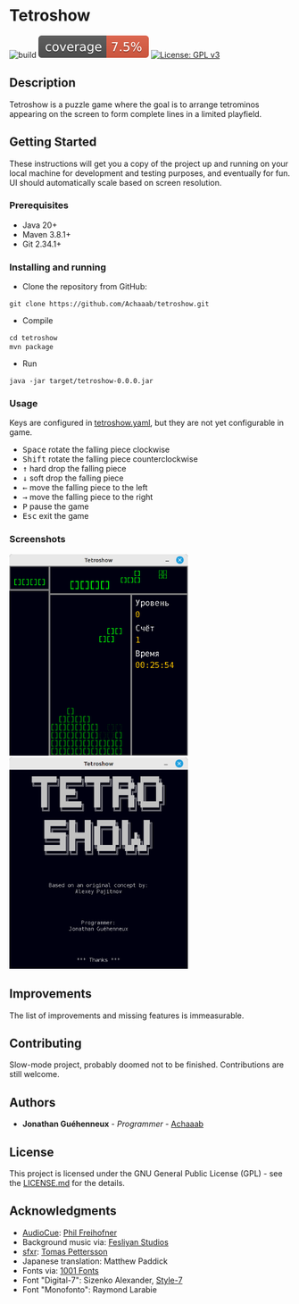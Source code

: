 # Tetroshow
![build](https://github.com/Achaaab/tetroshow/workflows/build/badge.svg)
![Coverage](.github/badges/jacoco.svg)
[![License: GPL v3](https://img.shields.io/badge/License-GPLv3-blue.svg)](https://www.gnu.org/licenses/gpl-3.0)

## Description
Tetroshow is a puzzle game where the goal is to arrange tetrominos appearing on the screen to form complete lines
in a limited playfield.

## Getting Started
These instructions will get you a copy of the project up and running on your local machine for development and testing
purposes, and eventually for fun.
UI should automatically scale based on screen resolution.

### Prerequisites
* Java 20+
* Maven 3.8.1+
* Git 2.34.1+

### Installing and running
* Clone the repository from GitHub:
```shell
git clone https://github.com/Achaaab/tetroshow.git
```
* Compile
```shell
cd tetroshow
mvn package
```
* Run
```shell
java -jar target/tetroshow-0.0.0.jar
```

### Usage
Keys are configured in [tetroshow.yaml](src/main/resources/tetroshow.yaml), but they are not yet configurable in game.
* <kbd>Space</kbd> rotate the falling piece clockwise
* <kbd>Shift</kbd> rotate the falling piece counterclockwise
* <kbd>↑</kbd> hard drop the falling piece
* <kbd>↓</kbd> soft drop the falling piece
* <kbd>←</kbd> move the falling piece to the left
* <kbd>→</kbd> move the falling piece to the right
* <kbd>P</kbd> pause the game
* <kbd>Esc</kbd> exit the game

### Screenshots
<img src=".github/pictures/screenshot_gameplay.png" width="320"  alt="gameplay screenshot"/>
<img src=".github/pictures/screenshot_credits.png" width="320"  alt="credits screenshot"/>

## Improvements
The list of improvements and missing features is immeasurable.

## Contributing
Slow-mode project, probably doomed not to be finished. Contributions are still welcome.

## Authors
* **Jonathan Guéhenneux** - *Programmer* - [Achaaab](https://github.com/Achaaab)

## License
This project is licensed under the GNU General Public License (GPL) - see the [LICENSE.md](LICENSE.md) for the details.

## Acknowledgments
* [AudioCue](https://github.com/philfrei/AudioCue-maven): [Phil Freihofner](https://adonax.com/)
* Background music via: [Fesliyan Studios](https://www.FesliyanStudios.com)
* [sfxr](https://www.drpetter.se/project_sfxr.html): [Tomas Pettersson](https://www.drpetter.se/index.html)
* Japanese translation: Matthew Paddick
* Fonts via: [1001 Fonts](https://www.1001fonts.com)
* Font "Digital-7": Sizenko Alexander, [Style-7](http://www.styleseven.com)
* Font "Monofonto": Raymond Larabie
